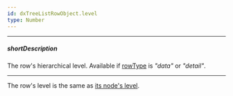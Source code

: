 ```yaml
---
id: dxTreeListRowObject.level
type: Number
---
```

---
##### shortDescription
The row's hierarchical level. Available if [rowType](/Documentation/ApiReference/UI_Widgets/dxTreeList/Row/#rowType) is *"data"* or *"detail"*.

---
The row's level is the same as [its node's level](/Documentation/ApiReference/UI_Widgets/dxTreeList/Node/#level).